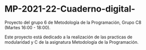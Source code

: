 # MP-2021-22-Cuaderno-digital-
Proyecto del grupo 6 de Metodología de la Programación, Grupo C8 (Martes 16:00 - 18:00).

Este proyecto está dedicado a la realización de las practicas de modularidad y C de la asignatura Metodología de la Programación.
